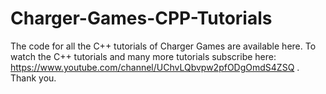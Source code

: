 # Charger-Games-CPP-Tutorials
The code for all the C++ tutorials of Charger Games are available here. To watch the C++ tutorials and many more tutorials subscribe here: https://www.youtube.com/channel/UChvLQbvpw2pfODgOmdS4ZSQ . Thank you. 
